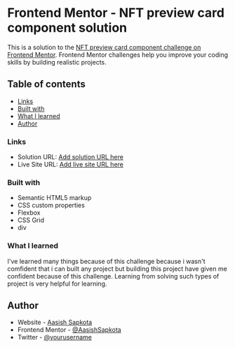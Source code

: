 # Frontend Mentor - NFT preview card component solution

This is a solution to the [NFT preview card component challenge on Frontend Mentor](https://www.frontendmentor.io/challenges/nft-preview-card-component-SbdUL_w0U). Frontend Mentor challenges help you improve your coding skills by building realistic projects. 

## Table of contents
  - [Links](#links)
  - [Built with](#built-with)
  - [What I learned](#what-i-learned)
- [Author](#author)


### Links

- Solution URL: [Add solution URL here](https://your-solution-url.com)
- Live Site URL: [Add live site URL here](https://your-live-site-url.com)


### Built with

- Semantic HTML5 markup
- CSS custom properties
- Flexbox
- CSS Grid
- div


### What I learned

I've learned many things because of this challenge because i wasn't comfident that i can built any project but building this project have given me confident because of this challenge.
Learning from solving such types of project is very helpful for learning.




## Author

- Website - [Aasish Sapkota](https://www.your-site.com)
- Frontend Mentor - [@AasishSapkota](https://www.frontendmentor.io/profile/AasishSapkota)
- Twitter - [@yourusername](https://www.twitter.com/yourusername)